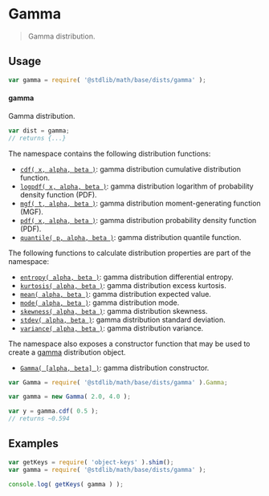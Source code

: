 <!--

@license Apache-2.0

Copyright (c) 2018 The Stdlib Authors.

Licensed under the Apache License, Version 2.0 (the "License");
you may not use this file except in compliance with the License.
You may obtain a copy of the License at

   http://www.apache.org/licenses/LICENSE-2.0

Unless required by applicable law or agreed to in writing, software
distributed under the License is distributed on an "AS IS" BASIS,
WITHOUT WARRANTIES OR CONDITIONS OF ANY KIND, either express or implied.
See the License for the specific language governing permissions and
limitations under the License.

-->

# Gamma

> Gamma distribution.

<section class="usage">

## Usage

```javascript
var gamma = require( '@stdlib/math/base/dists/gamma' );
```

#### gamma

Gamma distribution.

```javascript
var dist = gamma;
// returns {...}
```

The namespace contains the following distribution functions:

<!-- <toc pattern="*+(cdf|pdf|mgf|quantile)*"> -->

<div class="namespace-toc">

-   <span class="signature">[`cdf( x, alpha, beta )`][@stdlib/math/base/dists/gamma/cdf]</span><span class="delimiter">: </span><span class="description">gamma distribution cumulative distribution function.</span>
-   <span class="signature">[`logpdf( x, alpha, beta )`][@stdlib/math/base/dists/gamma/logpdf]</span><span class="delimiter">: </span><span class="description">gamma distribution logarithm of probability density function (PDF).</span>
-   <span class="signature">[`mgf( t, alpha, beta )`][@stdlib/math/base/dists/gamma/mgf]</span><span class="delimiter">: </span><span class="description">gamma distribution moment-generating function (MGF).</span>
-   <span class="signature">[`pdf( x, alpha, beta )`][@stdlib/math/base/dists/gamma/pdf]</span><span class="delimiter">: </span><span class="description">gamma distribution probability density function (PDF).</span>
-   <span class="signature">[`quantile( p, alpha, beta )`][@stdlib/math/base/dists/gamma/quantile]</span><span class="delimiter">: </span><span class="description">gamma distribution quantile function.</span>

</div>

<!-- </toc> -->

The following functions to calculate distribution properties are part of the namespace:

<!-- <toc pattern="*+(entropy|kurtosis|mean|median|mode|skewness|stdev|variance)*"> -->

<div class="namespace-toc">

-   <span class="signature">[`entropy( alpha, beta )`][@stdlib/math/base/dists/gamma/entropy]</span><span class="delimiter">: </span><span class="description">gamma distribution differential entropy.</span>
-   <span class="signature">[`kurtosis( alpha, beta )`][@stdlib/math/base/dists/gamma/kurtosis]</span><span class="delimiter">: </span><span class="description">gamma distribution excess kurtosis.</span>
-   <span class="signature">[`mean( alpha, beta )`][@stdlib/math/base/dists/gamma/mean]</span><span class="delimiter">: </span><span class="description">gamma distribution expected value.</span>
-   <span class="signature">[`mode( alpha, beta )`][@stdlib/math/base/dists/gamma/mode]</span><span class="delimiter">: </span><span class="description">gamma distribution mode.</span>
-   <span class="signature">[`skewness( alpha, beta )`][@stdlib/math/base/dists/gamma/skewness]</span><span class="delimiter">: </span><span class="description">gamma distribution skewness.</span>
-   <span class="signature">[`stdev( alpha, beta )`][@stdlib/math/base/dists/gamma/stdev]</span><span class="delimiter">: </span><span class="description">gamma distribution standard deviation.</span>
-   <span class="signature">[`variance( alpha, beta )`][@stdlib/math/base/dists/gamma/variance]</span><span class="delimiter">: </span><span class="description">gamma distribution variance.</span>

</div>

<!-- </toc> -->

The namespace also exposes a constructor function that may be used to create a [gamma][gamma-distribution] distribution object.

<!-- <toc pattern="*ctor*"> -->

<div class="namespace-toc">

-   <span class="signature">[`Gamma( [alpha, beta] )`][@stdlib/math/base/dists/gamma/ctor]</span><span class="delimiter">: </span><span class="description">gamma distribution constructor.</span>

</div>

<!-- </toc> -->

```javascript
var Gamma = require( '@stdlib/math/base/dists/gamma' ).Gamma;

var gamma = new Gamma( 2.0, 4.0 );

var y = gamma.cdf( 0.5 );
// returns ~0.594
```

</section>

<!-- /.usage -->

<section class="examples">

## Examples

<!-- TODO: better examples -->

<!-- eslint no-undef: "error" -->

```javascript
var getKeys = require( 'object-keys' ).shim();
var gamma = require( '@stdlib/math/base/dists/gamma' );

console.log( getKeys( gamma ) );
```

</section>

<!-- /.examples -->

<section class="links">

[gamma-distribution]: https://en.wikipedia.org/wiki/Gamma_distribution

<!-- <toc-links> -->

[@stdlib/math/base/dists/gamma/ctor]: https://github.com/stdlib-js/stdlib/tree/develop/lib/node_modules/%40stdlib/math/base/dists/gamma/ctor

[@stdlib/math/base/dists/gamma/entropy]: https://github.com/stdlib-js/stdlib/tree/develop/lib/node_modules/%40stdlib/math/base/dists/gamma/entropy

[@stdlib/math/base/dists/gamma/kurtosis]: https://github.com/stdlib-js/stdlib/tree/develop/lib/node_modules/%40stdlib/math/base/dists/gamma/kurtosis

[@stdlib/math/base/dists/gamma/mean]: https://github.com/stdlib-js/stdlib/tree/develop/lib/node_modules/%40stdlib/math/base/dists/gamma/mean

[@stdlib/math/base/dists/gamma/mode]: https://github.com/stdlib-js/stdlib/tree/develop/lib/node_modules/%40stdlib/math/base/dists/gamma/mode

[@stdlib/math/base/dists/gamma/skewness]: https://github.com/stdlib-js/stdlib/tree/develop/lib/node_modules/%40stdlib/math/base/dists/gamma/skewness

[@stdlib/math/base/dists/gamma/stdev]: https://github.com/stdlib-js/stdlib/tree/develop/lib/node_modules/%40stdlib/math/base/dists/gamma/stdev

[@stdlib/math/base/dists/gamma/variance]: https://github.com/stdlib-js/stdlib/tree/develop/lib/node_modules/%40stdlib/math/base/dists/gamma/variance

[@stdlib/math/base/dists/gamma/cdf]: https://github.com/stdlib-js/stdlib/tree/develop/lib/node_modules/%40stdlib/math/base/dists/gamma/cdf

[@stdlib/math/base/dists/gamma/logpdf]: https://github.com/stdlib-js/stdlib/tree/develop/lib/node_modules/%40stdlib/math/base/dists/gamma/logpdf

[@stdlib/math/base/dists/gamma/mgf]: https://github.com/stdlib-js/stdlib/tree/develop/lib/node_modules/%40stdlib/math/base/dists/gamma/mgf

[@stdlib/math/base/dists/gamma/pdf]: https://github.com/stdlib-js/stdlib/tree/develop/lib/node_modules/%40stdlib/math/base/dists/gamma/pdf

[@stdlib/math/base/dists/gamma/quantile]: https://github.com/stdlib-js/stdlib/tree/develop/lib/node_modules/%40stdlib/math/base/dists/gamma/quantile

<!-- </toc-links> -->

</section>

<!-- /.links -->
